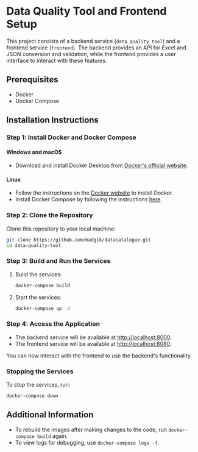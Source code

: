 # Data Quality Tool and Frontend Setup

This project consists of a backend service (`data_quality_tool`) and a frontend service (`frontend`). The backend provides an API for Excel and JSON conversion and validation, while the frontend provides a user interface to interact with these features.

## Prerequisites

- Docker
- Docker Compose

## Installation Instructions

### Step 1: Install Docker and Docker Compose

#### Windows and macOS
- Download and install Docker Desktop from [Docker's official website](https://www.docker.com/products/docker-desktop).

#### Linux
- Follow the instructions on the [Docker website](https://docs.docker.com/engine/install/) to install Docker.
- Install Docker Compose by following the instructions [here](https://docs.docker.com/compose/install/).

### Step 2: Clone the Repository

Clone this repository to your local machine:

```sh
git clone https://github.com/madgik/datacatalogue.git
cd data-quality-tool
```

### Step 3: Build and Run the Services

1. Build the services:

    ```sh
    docker-compose build
    ```

2. Start the services:

    ```sh
    docker-compose up -d
    ```

### Step 4: Access the Application

- The backend service will be available at [http://localhost:8000](http://localhost:8000).
- The frontend service will be available at [http://localhost:8080](http://localhost:8080).

You can now interact with the frontend to use the backend's functionality.

### Stopping the Services

To stop the services, run:

```sh
docker-compose down
```

## Additional Information

- To rebuild the images after making changes to the code, run `docker-compose build` again.
- To view logs for debugging, use `docker-compose logs -f`.

